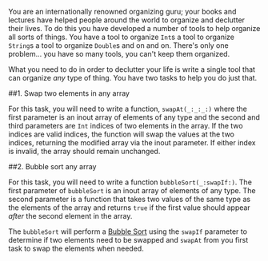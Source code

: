 You are an internationally renowned organizing guru; your books and lectures have helped people around the world to organize and declutter their lives. To do this you have developed a number of tools to help organize all sorts of things. You have a tool to organize `Int`s a tool to organize `String`s a tool to organize `Double`s and on and on. There's only one problem… you have so many tools, you can't keep them organized.

What you need to do in order to declutter your life is write a single tool that can organize _any_ type of thing. You have two tasks to help you do just that.

##1. Swap two elements in any array

For this task, you will need to write a function, `swapAt(_:_:_:)` where the first parameter is an inout array of elements of any type and the second and third parameters are `Int` indices of two elements in the array. If the two indices are valid indices, the function will swap the values at the two indices, returning the modified array via the inout parameter. If either index is invalid, the array should remain unchanged.

##2. Bubble sort any array

For this task, you will need to write a function `bubbleSort(_:swapIf:)`. The first parameter of `bubbleSort` is an inout array of elements of any type. The second parameter is a function that takes two values of the same type as the elements of the array and returns `true` if the first value should appear _after_ the second element in the array.

The `bubbleSort` will perform a [Bubble Sort][bubble-sort] using the `swapIf` parameter to determine if two elements need to be swapped and `swapAt` from you first task to swap the elements when needed.

[bubble-sort]: https://en.wikipedia.org/wiki/Bubble_sort
